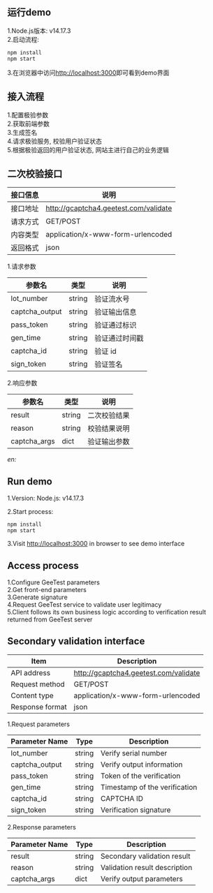 ## 运行demo
1.Node.js版本: v14.17.3  
2.启动流程:  
```shell
npm install
npm start
```
3.在浏览器中访问<http://localhost:3000>即可看到demo界面  

## 接入流程
1.配置极验参数  
2.获取前端参数  
3.生成签名  
4.请求极验服务, 校验用户验证状态  
5.根据极验返回的用户验证状态, 网站主进行自己的业务逻辑

## 二次校验接口
|接口信息|说明|
|---|---|
|接口地址|<http://gcaptcha4.geetest.com/validate>|
|请求方式|GET/POST|
|内容类型|application/x-www-form-urlencoded|
|返回格式|json|

1.请求参数

|参数名|类型|说明|
|---|---|---|
|lot_number|string|验证流水号|
|captcha_output|string|验证输出信息|
|pass_token|string|验证通过标识|
|gen_time|string|验证通过时间戳|
|captcha_id|string|验证 id|
|sign_token|string|验证签名|

2.响应参数

|参数名|类型|说明|
|---|---|---|
|result|string|二次校验结果|
|reason|string|校验结果说明|
|captcha_args|dict|验证输出参数|


*en:*
## Run demo
1.Version: Node.js: v14.17.3

2.Start process:  
```shell
npm install
npm start
```
3.Visit <http://localhost:3000> in browser to see demo interface  

## Access process
1.Configure GeeTest parameters  
2.Get front-end parameters  
3.Generate signature  
4.Request GeeTest service to validate user legitimacy  
5.Client follows its own business logic according to verification result returned from GeeTest server  

## Secondary validation interface
|Item|Description|
|---|---|
|API address|<http://gcaptcha4.geetest.com/validate>|
|Request method|GET/POST|
|Content type|application/x-www-form-urlencoded|
|Response format|json|

1.Request parameters

|Parameter Name|Type|Description|
|---|---|---|
|lot_number|string|Verify serial number|
|captcha_output|string|Verify output information|
|pass_token|string|Token of the verification|
|gen_time|string|Timestamp of the verification|
|captcha_id|string|CAPTCHA ID|
|sign_token|string|Verification signature|

2.Response parameters

|Parameter Name|Type|Description|
|---|---|---|
|result|string|Secondary validation result|
|reason|string|Validation result description|
|captcha_args|dict|Verify output parameters|
